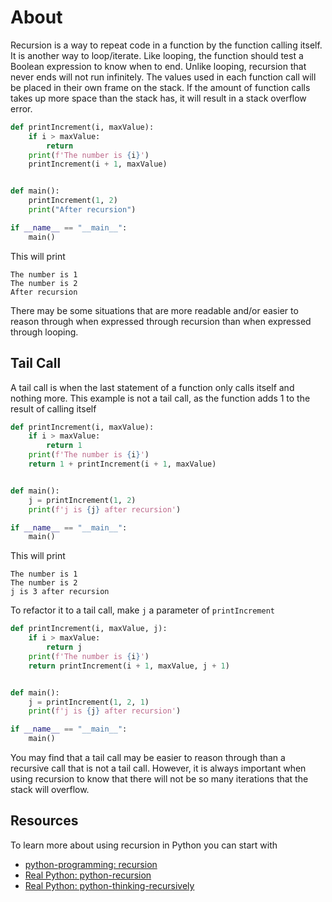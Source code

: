 # About

Recursion is a way to repeat code in a function by the function calling itself.
It is another way to loop/iterate. Like looping, the function should test a Boolean expression to know when to end.
Unlike looping, recursion that never ends will not run infinitely.
The values used in each function call will be placed in their own frame on the stack.
If the amount of function calls takes up more space than the stack has, it will result in a stack overflow error.

```python
def printIncrement(i, maxValue):
    if i > maxValue:
        return
    print(f'The number is {i}')
    printIncrement(i + 1, maxValue)


def main():
    printIncrement(1, 2)
    print("After recursion")

if __name__ == "__main__":
    main()

```

This will print

```
The number is 1
The number is 2
After recursion
```

There may be some situations that are more readable and/or easier to reason through when expressed through recursion than when expressed through looping.


## Tail Call

A tail call is when the last statement of a function only calls itself and nothing more.
This example is not a tail call, as the function adds 1 to the result of calling itself

```python
def printIncrement(i, maxValue):
    if i > maxValue:
        return 1
    print(f'The number is {i}')
    return 1 + printIncrement(i + 1, maxValue)


def main():
    j = printIncrement(1, 2)
    print(f'j is {j} after recursion')

if __name__ == "__main__":
    main()

```

This will print

```
The number is 1
The number is 2
j is 3 after recursion
```

To refactor it to a tail call, make `j` a parameter of `printIncrement`

```python
def printIncrement(i, maxValue, j):
    if i > maxValue:
        return j
    print(f'The number is {i}')
    return printIncrement(i + 1, maxValue, j + 1)


def main():
    j = printIncrement(1, 2, 1)
    print(f'j is {j} after recursion')

if __name__ == "__main__":
    main()

```

You may find that a tail call may be easier to reason through than a recursive call that is not a tail call.
However, it is always important when using recursion to know that there will not be so many iterations that the stack will overflow.

## Resources

To learn more about using recursion in Python you can start with 
- [python-programming: recursion][python-programming: recursion]
- [Real Python: python-recursion][Real Python: python-recursion]
- [Real Python: python-thinking-recursively][Real Python: python-thinking-recursively]

[python-programming: recursion]: https://www.programiz.com/python-programming/recursion
[Real Python: python-recursion]: https://realpython.com/python-recursion/
[Real Python: python-thinking-recursively]: https://realpython.com/python-thinking-recursively/
